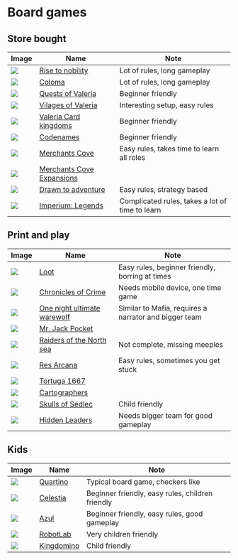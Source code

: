 # Board games

## Store bought
|Image|Name|Note
|---|---|---|
|![](https://cf.geekdo-images.com/BuBDgepjeEixyYcD4wmfbw__itemrep/img/AuuUJdDtMAQZlC7FzTmnDCk5A2c=/fit-in/246x300/filters:strip_icc()/pic4123139.jpg)|[Rise to nobility](https://boardgamegeek.com/boardgame/218293/rise-nobility)|Lot of rules, long gameplay|
|![](https://cf.geekdo-images.com/sIu72fGpJL5qGhdiXyTCVw__itemrep/img/8lR7rXY5RgffMS6ljkg3Dksdfzs=/fit-in/246x300/filters:strip_icc()/pic4418609.png)|[Coloma](https://boardgamegeek.com/boardgame/264982/coloma)|Lot of rules, long gameplay|
|![](https://cf.geekdo-images.com/QKFF9xXd5146qKbtoeZMPw__itemrep/img/nu1YVH_6cgPQdwGTrZkrHmIcxnM=/fit-in/246x300/filters:strip_icc()/pic3402652.png)|[Quests of Valeria](https://boardgamegeek.com/boardgame/187680/quests-valeria)|Beginner friendly|
|![](https://cf.geekdo-images.com/bY6QNCVvIlg3dfBskx4ZVA__itemrep/img/gOGeEJ-KrXwLVVYncFwIiG3QHYk=/fit-in/246x300/filters:strip_icc()/pic3877016.jpg)|[Vilages of Valeria](https://boardgamegeek.com/boardgame/216725/villages-valeria-deluxe-kickstarter-edition)|Interesting setup, easy rules|
|![](https://cf.geekdo-images.com/2XJpNx6Bl_74WlKJDuGwKw__itemrep/img/B4zmftefxmsgO7lMoftXy2Upw6c=/fit-in/246x300/filters:strip_icc()/pic2919073.jpg)|[Valeria Card kingdoms](https://boardgamegeek.com/boardgame/170561/valeria-card-kingdoms)|Beginner friendly|
|![](https://cf.geekdo-images.com/Q2u-Nk68Wb1iLjxh_dfsIg__itemrep/img/CrZvbMsShCATxbdnrxROwGmib4M=/fit-in/246x300/filters:strip_icc()/pic3476592.jpg)|[Codenames](https://boardgamegeek.com/boardgame/198773/codenames-pictures)|Beginner friendly|
|![](https://cf.geekdo-images.com/-JD8JLncWYMes9Q6YIgorg__itemrep/img/b1h2IBTekkN4hLIdXyH_ZxaDqXw=/fit-in/246x300/filters:strip_icc()/pic6136538.jpg)|[Merchants Cove](https://boardgamegeek.com/boardgame/277700/merchants-cove)|Easy rules, takes time to learn all roles|
|![](https://cf.geekdo-images.com/1mEsCNftx_dBb4ZnU82BRg__itemrep/img/K03D8GtYMat78QpkpKB9_GpV3zw=/fit-in/246x300/filters:strip_icc()/pic6136551.jpg)|[Merchants Cove Expansions](https://boardgamegeek.com/boardgame/277700/merchants-cove/expansions)||
|![](https://cf.geekdo-images.com/ydY4DJt3b9cB46P9h2-5Lg__itemrep/img/P--2_bGqe1L8uVOR9FQK3SODPYY=/fit-in/246x300/filters:strip_icc()/pic5228024.jpg)|[Drawn to adventure](https://boardgamegeek.com/boardgame/301441/drawn-adventure)|Easy rules, strategy based|
|![](https://cf.geekdo-images.com/-6AnQ0BuCM8u1lqAwTe8Rw__itemrep/img/0moRFKnj3rrnF9f5tYrnbXKVr7U=/fit-in/246x300/filters:strip_icc()/pic5623567.jpg)| [Imperium: Legends](https://boardgamegeek.com/boardgame/318182/imperium-legends)|Complicated rules, takes a lot of time to learn|
## Print and play

|Image|Name|Note
|---|---|---|
|![](https://cf.geekdo-images.com/bPHs6H5DDCU1X93Ug1e2Aw__itemrep/img/Cb3sXijB5vpIfq-KNr0XfAD8RqU=/fit-in/246x300/filters:strip_icc()/pic3360346.jpg)|[Loot](https://boardgamegeek.com/boardgame/770/loot)|Easy rules, beginner friendly, borring at times|
|![](https://cf.geekdo-images.com/1BMyuEwK0zV9005oYinYLw__itemrep/img/kBnK8AJu6tHOmER936NdyoOZ8WM=/fit-in/246x300/filters:strip_icc()/pic4317519.jpg)|[Chronicles of Crime](https://boardgamegeek.com/boardgame/239188/chronicles-crime)|Needs mobile device, one time game|
|![](https://cf.geekdo-images.com/KLDb0vR3w8mfaHgIGF0gHw__itemrep/img/qv0WkrvyQumuNtJry2pjodxjZ5k=/fit-in/246x300/filters:strip_icc()/pic1809823.jpg)|[One night ultimate warewolf](https://boardgamegeek.com/boardgame/147949/one-night-ultimate-werewolf)|Similar to Mafia, requires a narrator and bigger team|
|![](https://cf.geekdo-images.com/nd44m6n6ykDCsHVt4wcEcQ__itemrep/img/s-T7bxZTyCdGAPhbyUFtadavhEs=/fit-in/246x300/filters:strip_icc()/pic1519530.jpg)|[Mr. Jack Pocket](https://boardgamegeek.com/boardgame/72287/mr-jack-pocket)||
|![](https://cf.geekdo-images.com/hXdfAhgZ8OeyWLunt36wlw__itemrep/img/XeBGbyu1HgfFyGKXah_UU5lQBNI=/fit-in/246x300/filters:strip_icc()/pic3578101.jpg)|[Raiders of the North sea](https://boardgamegeek.com/boardgame/170042/raiders-north-sea)|Not complete, missing meeples|
|![](https://cf.geekdo-images.com/gcALy45JfcjyKUn6T3mBIQ__itemrep/img/kSOcgfYrimNkhTcWZzNgLa4CfvA=/fit-in/246x300/filters:strip_icc()/pic4422847.jpg)|[Res Arcana](https://boardgamegeek.com/boardgame/262712/res-arcana)|Easy rules, sometimes you get stuck|
|![](https://cf.geekdo-images.com/rT6zVN1zRbEMHok5V_zoGQ__itemrep/img/sNEgpzjcKi4TDtaw4eswx4OHFxE=/fit-in/246x300/filters:strip_icc()/pic3747083.png)|[Tortuga 1667](https://boardgamegeek.com/boardgame/218530/tortuga-1667)||
|![](https://cf.geekdo-images.com/GifbnAmsA4lfEcDkeaC9VA__itemrep/img/0wjmkvfHlWU5_l9dnaoDanV0s5U=/fit-in/246x300/filters:strip_icc()/pic4397932.png)|[Cartographers](https://boardgamegeek.com/boardgame/263918/cartographers)||
|![](https://cf.geekdo-images.com/jg8VIgXWtGmfROj5hdq4Vg__itemrep/img/HPnP7dRmLO7M0LP-fwuQn0N9xsM=/fit-in/246x300/filters:strip_icc()/pic5275420.png)|[Skulls of Sedlec](https://boardgamegeek.com/image/5275420/skulls-sedlec)|Child friendly|
|![](https://cf.geekdo-images.com/vDu0Zb4ooGEOF29ZaRQ3EQ__itemrep/img/mjljolaPV0Y9NUYBVU1YOmdnnBY=/fit-in/246x300/filters:strip_icc()/pic5845169.jpg)|[Hidden Leaders](https://boardgamegeek.com/boardgame/320718/hidden-leaders)|Needs bigger team for good gameplay|





## Kids
|Image|Name|Note
|---|---|---|
|![](https://cf.geekdo-images.com/1KuoKcpudBx01dl8-t2RMg__itemrep/img/RuzWocDBq1Mr-Pg73chr9QuggO0=/fit-in/246x300/filters:strip_icc()/pic5686215.jpg)|[Quartino](https://boardgamegeek.com/boardgame/225940/quartino)|Typical board game, checkers like|
|![](https://cf.geekdo-images.com/VddNmZyVWsxyebeGbu4-dg__itemrep/img/2JGKcrP7Bqz24kSFWnp2A1qPcik=/fit-in/246x300/filters:strip_icc()/pic2577990.jpg)|[Celestia](https://boardgamegeek.com/boardgame/175117/celestia)|Beginner friendly, easy rules, children friendly|
|![](https://cf.geekdo-images.com/tz19PfklMdAdjxV9WArraA__itemrep/img/EuG9Te3VDhT58DlEYeEVVunM5wY=/fit-in/246x300/filters:strip_icc()/pic3718275.jpg)|[Azul](https://boardgamegeek.com/boardgame/230802/azul)|Beginner friendly, easy rules, good gameplay|
|![](https://cf.geekdo-images.com/rUPZymDPR7AYxxsyOKi2DA__itemrep/img/Vv88DJDauzaal_Me4erpcuRqsx4=/fit-in/246x300/filters:strip_icc()/pic3336898.jpg)|[RobotLab](https://boardgamegeek.com/boardgame/215526/robotlab-card-game)|Very children friendly|
|![](https://cf.geekdo-images.com/3h9W8BfB_rltQ48EBmHliw__itemrep/img/iL7bbm8d4meLUnnrFrmKx0Xk2k0=/fit-in/246x300/filters:strip_icc()/pic3132685.png)|[Kingdomino](https://boardgamegeek.com/boardgame/204583/kingdomino)|Child friendly|
